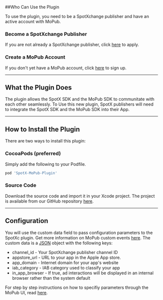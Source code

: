 ##Who Can Use the Plugin

To use the plugin, you need to be a SpotXchange publisher and have an active account with MoPub.

### Become a SpotXchange Publisher

If you are not already a SpotXchange publisher, click [here](http://www.spotxchange.com/publishers/apply-to-become-a-spotx-publisher/) to apply.

### Create a MoPub Account

If you don't yet have a MoPub account, click [here](https://app.mopub.com/account/register/) to sign up.

----------------

## What the Plugin Does

The plugin allows the SpotX SDK and the MoPub SDK to communitate with each other seamlessly. To Use this new plugin, SpotX publishers will need to integrate the SpotX SDK and the MoPub SDK into their App.

----------------

## How to Install the Plugin

There are two ways to install this plugin:

### CocoaPods (preferred)

Simply add the following to your Podfile.

```ruby
pod 'SpotX-MoPub-Plugin'
```

### Source Code

Download the source code and import it in your Xcode project. The project is available from our GitHub repository [here](https://github.com/spotxmobile/spotx-mopub-ios).

----------------

## Configuration

You will use the custom data field to pass configuration parameters to the SpotXc plugin. Get more information on MoPub custom events [here](https://dev.twitter.com/mopub/ad-networks). The custom data is a [JSON](http://json.org) object with the following keys:

* channel_id - Your SpotXchange  publisher channel ID
* appstore_url - URL to your app in the Apple App store.
* app_domain - Internet domain for your app's website
* iab_category - IAB category used to classify your app
* in\_app\_browser - If true, ad interactions will be displayed in an internal browser rather than the system default

For step by step instructions on how to specifiy parameters through the MoPub UI, read [here](https://dev.twitter.com/mopub/ad-networks).